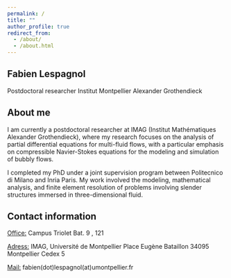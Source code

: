 ```yaml
---
permalink: /
title: ""
author_profile: true
redirect_from: 
  - /about/
  - /about.html
---
```


Fabien Lespagnol
-
Postdoctoral researcher
Institut Montpellier Alexander Grothendieck

About me
-

I am currently a postdoctoral researcher at IMAG (Institut Mathématiques Alexander Grothendieck), where my research focuses on the analysis of partial differential equations for multi-fluid flows, with a particular emphasis on compressible Navier-Stokes equations for the modeling and simulation of bubbly flows.

I completed my PhD under a joint supervision program between Politecnico di Milano and Inria Paris. My work involved the modeling, mathematical analysis, and finite element resolution of problems involving slender structures immersed in three-dimensional fluid.

Contact information
-

<u>Office:</u>
Campus Triolet
Bat. 9 , 121

<u>Adress:</u>
IMAG, Université de Montpellier
Place Eugène Bataillon 34095 Montpellier Cedex 5

<u>Mail:</u>
fabien(dot)lespagnol(at)umontpellier.fr                             
